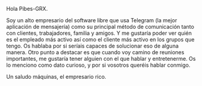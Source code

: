 Hola Pibes-GRX.

Soy un alto empresario del software libre que usa Telegram (la mejor aplicación de mensajería) como su principal método de comunicación tanto con clientes, trabajadores, familia y amigos. Y me gustaría poder ver quién es el empleado más activo así como el cliente más activo en los grupos que tengo. Os hablaba por si seríais capaces de solucionar eso de alguna manera. Otro punto a destacar es que cuando voy camino de reuniones importantes, me gustaría tener alguien con el que hablar y entretenerme. Os lo menciono como dato curioso, y por si vosotros queréis hablar conmigo.

Un saludo máquinas,
el empresario rico.
